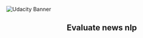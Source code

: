 ![Udacity Banner](https://d20vrrgs8k4bvw.cloudfront.net/images/open-graph/udacity.png)

<h2 align="center">Evaluate news nlp</h2>


